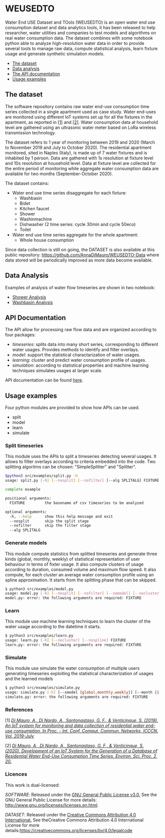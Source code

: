 # WEUSEDTO
Water End USE Dataset and TOols (WEUSEDTO) is an open water end use consumption dataset and data analytics tools, it has been released to help researcher, water utilities and companies to test models and algorithms on real water consumption data. The dataset combines with some notebook python able to analyze high-resolution water data in order to provide several tools to manage raw data, compute statistical analysis, learn fixture usage and generate synthetic simulation models.  

* [The dataset](#dataset)
* [Data analysis](#analysis)
* [The API documentation](#api)
* [Usage examples](#examples)

<a name="dataset"></a>
## The dataset
The software repository contains raw water end-use consumption time series collected in a single apartment used as case study. 
Water end-uses are monitored using different IoT systems set up for all the fixtures in the apartment, as reported in [[1]](#bib1)  and  [[2]](#bib2). Water consumption data at household level are gathered using an ultrasonic water meter based on LoRa wireless transmission technology.

The dataset refers to 1 year of monitoring between 2019 and 2020 (March to November 2019 and July to October 2020). The residential apartment monitored, sited in Naples (Italy), is made up of 7 water fixtures and is inhabited by 1 person. Data are gathered with 1s resolution at fixture level and 10s resolution at household level. Data at fixture level are collected for the entire period of monitoring while aggregate water consumption data are available for two months (September-October 2020).

The dataset contains:
* Water end use time series disaggregate for each fixture:
   * Washbasin
   * Bidet
   * Kitchen faucet
   * Shower
   * Washinmachine
   * Dishwasher (2 time series: cycle 30min and cycle 50eco)
   * Toilet
* Water end use time series aggregate for the whole apartment:
   * Whole house consumption
   
Since data collection is still on going, the DATASET is also available at this public repository: https://github.com/AnnaDiMauro/WEUSEDTO-Data where data stored will be periodically improved as more data become available.

<a name="analysis"></a>
## Data Analysis
Examples of analysis of water flow timeseries are shown in two notebook:
* [Shower Analysis](https://github.com/Water-End-Use-Dataset-Tools/WEUSEDTO/blob/main/src/notebooks/shower.ipynb)
* [Washbasin Analysis](https://github.com/Water-End-Use-Dataset-Tools/WEUSEDTO/blob/main/src/notebooks/washbasin.ipynb)

<a name="API"></a>
## API Documentation
The API allow for processing raw flow data and are organized according to four packages:
* *timeseries*: splits data into many short series, corresponding to different water usages. Provides methods to identify and filter overlays.
* *model*: support the statistical charactarization of water usages.
* *learning*: cluster and predict water consumption profile of usages.
* *simulation*: according to statistical properties and machine learning techniques simulates usages at larger scale.

API documentation can be found [here](https://water-end-use-dataset-tools.github.io/WEUSEDTO/docs/html).

<a name="examples"></a>
## Usage examples

Four python modules are provided to show how APIs can be used.
* split
* model
* learn
* simulate

### Split timeseries
This module uses the APIs to split a timeseries detecting several usages. It allows to filter overlays according to criteria embedded into the code. Two splitting algoritms can be chosen: "SimpleSplitter" and "Splitter". 

```bash
$python3 src/examples/split.py -h
usage: split.py [-h] [--nosplit] [--nofilter] [--alg SPLITALG] FIXTURE

complete example

positional arguments:
  FIXTURE         the basename of csv timeseries to be analyzed

optional arguments:
  -h, --help      show this help message and exit
  --nosplit       skip the split stage
  --nofilter      skip the filter stage
  --alg SPLITALG

```
### Generate models
This module compute statistics from splitted timeseries and generate three kinds (global, monthly, weekly) of statistical representation of user behaviour in terms of fixter usage. It also compute clusters of usage according to duration, consumed volume and maximum flow speed. It also compute, for each cluster an average water consumption profile using an spline approximation.
It starts from the splitting phase that can be skipped.

```bash
$ python3 src/examples/model.py 
usage: model.py [-h] [--nosplit] [--nofilter] [--nomodel] [--nocluster] [--nospline] [--splitalg {SimpleSplitter,Splitter}] FIXTURE
model.py: error: the following arguments are required: FIXTURE
```

### Learn
This module use machine learning techniques to learn the cluster of the water usage according to the datetime it starts.

```bash
$ python3 src/examples/learn.py 
usage: learn.py [-h] [--nocluster] [--nospline] FIXTURE
learn.py: error: the following arguments are required: FIXTURE
```

### Simulate
This module use simulate the water consumption of multiple users generating timeseries exploiting the statistical characterization of usages and the learned models

```bash
$ python3 src/examples/simulate.py 
usage: simulate.py [-h] [--smodel {global,monthly,weekly}] [--month {1,2,3,4,5,6,7,8,9,10,11,12}] [--weekday {0,1,2,3,4,5,6}] [--users USERS] FIXTURE
simulate.py: error: the following arguments are required: FIXTURE
```

### References
<a name="bib1">[1]</a>  [*Di Mauro, A., Di Nardo, A., Santonastaso, G. F., & Venticinque, S. (2019). An IoT system for monitoring and data collection of residential water end-use consumption. In Proc. - Int. Conf. Comput. Commun. Networks, ICCCN. Vol. 2019-July*](https://www.researchgate.net/publication/334957395_An_IoT_System_for_Monitoring_and_Data_Collection_of_Residential_Water_End-Use_Consumption) 

<a name="bib2">[2]</a> [*Di Mauro, A., Di Nardo, A., Santonastaso, G. F., & Venticinque, S. (2020). Development of an IoT System for the Generation of a Database of Residential Water End-Use Consumption Time Series. Environ. Sci. Proc. 2, 20.*](https://www.researchgate.net/publication/343637309_Development_of_an_IoT_System_for_the_Generation_of_a_Database_of_Residential_Water_End-Use_Consumption_Time_Series)

### Licences
This work is dual-licensed:

*SOFTWARE*: Released under the [GNU General Public License v3.0.](https://github.com/Water-End-Use-Dataset-Tools/WEUSEDTO/blob/main/LICENSE.txt) See the GNU General Public License for more details: http://www.gnu.org/licenses/licenses.en.html.

*DATASET*: Released under the [Creative Commons Attribution 4.0 International.](https://github.com/Water-End-Use-Dataset-Tools/WEUSEDTO/blob/main/data/LICENSE.txt) See theCreative Commons Attribution 4.0 International License for more details:https://creativecommons.org/licenses/by/4.0/legalcode
